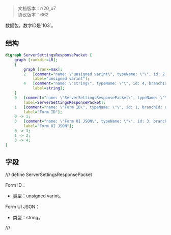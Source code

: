 # <!-- md:samp ServerSettingsResponsePacket -->

> 文档版本：r/20_u7<br/>协议版本：662

<!-- md:samp ServerSettingsResponsePacket -->数据包，数字ID是`103`。

## 结构

```dot
digraph ServerSettingsResponsePacket {
	graph [rankdir=LR];
	{
		graph [rank=max];
		2	[comment="name: \"unsigned varint\", typeName: \"\", id: 2, branchId: 0, recurseId: -1, attributes: 512, notes: \"\"",
			label="unsigned varint"];
		4	[comment="name: \"string\", typeName: \"\", id: 4, branchId: 0, recurseId: -1, attributes: 512, notes: \"\"",
			label=string];
	}
	0	[comment="name: \"ServerSettingsResponsePacket\", typeName: \"\", id: 0, branchId: 103, recurseId: -1, attributes: 0, notes: \"\"",
		label=ServerSettingsResponsePacket];
	1	[comment="name: \"Form ID\", typeName: \"\", id: 1, branchId: 0, recurseId: -1, attributes: 0, notes: \"\"",
		label="Form ID"];
	0 -> 1;
	3	[comment="name: \"Form UI JSON\", typeName: \"\", id: 3, branchId: 0, recurseId: -1, attributes: 0, notes: \"\"",
		label="Form UI JSON"];
	0 -> 3;
	1 -> 2;
	3 -> 4;
}

```

## 字段

/// define
ServerSettingsResponsePacket

Form ID：<!-- md:samp unsigned varint -->

- 类型：unsigned varint。

Form UI JSON：<!-- md:samp string -->

- 类型：string。


///
